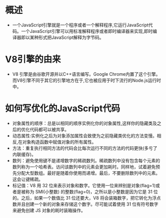 # 概述
* 一个JavaScript引擎就是一个程序或者一个解释程序,它运行JavaScript代码。一个JavaScript引擎可以用标准解释程序或者即时编译器来实现,即时编译器即以某种形式把JavaScript解释为字节码。
# V8引擎的由来
* V8 引擎是由谷歌开源并以C++语言编写。Google Chrome内置了这个引擎。而V8引擎不同于其它的引擎地方在于,它也被应用于时下流行的Node.js运行时中。

# 如何写优化的JavaScript代码
* 对象属性的顺序：总是以相同的顺序实例化你的对象属性,这样你的隐藏类及之后的优化代码都可以被共享。
* 动态属性:实例化之后为对象添加属性会致使为之前隐藏类优化的方法变慢。相反,在对象构造函数中赋值对象的所有属性。
* 方法：重复执行相同方法的代码会比每次运行不同的方法的代码更快(多亏了内联缓存)。
* 数列：避免使用键不是递增数字的稀疏数列。稀疏数列中没有包含每个元素的数列称为一个哈希表。访问该数列中的元素会更加耗时。同样地，试着避免预先分配大型数组。最好是随着你使用而递增。最后，不要删除数列中的元素。这会让键稀疏。
* 标记值：V8 用 32 位来表示对象和数字。它使用一位来辨别是对象(flag=1)或者是被称为 SMI(小整数) 的整数(flag=0)，之所以是小整数是因为它是 31 位的。之后，如果一个数值比 31 位还要大，V8 将会装箱数字，把它转化为浮点数并且创建一个新的对象来存储这个数字。尽可能试着使用 31 位有符号数字来避免创建 JS 对象的耗时装箱操作。